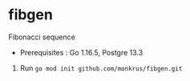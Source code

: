 # fibgen
Fibonacci sequence 

* Prerequisites : Go 1.16.5, Postgre 13.3

1. Run `go mod init github.com/monkrus/fibgen.git`


